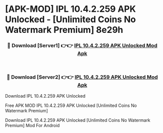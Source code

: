 # [APK-MOD] IPL 10.4.2.259 APK Unlocked - [Unlimited Coins No Watermark Premium] 8e29h



<div align="center">
<h3>🔴 Download [Server1] 👉👉 <a href="https://momento.my/?title=IPL_10.4.2.259_APK_Unlocked">IPL 10.4.2.259 APK Unlocked Mod Apk</a></h3><br>

<h3>🔴 Download [Server2] 👉👉 <a href="https://momento.my/?title=IPL_10.4.2.259_APK_Unlocked">IPL 10.4.2.259 APK Unlocked Mod Apk</a></h3>
</div>



Download IPL 10.4.2.259 APK Unlocked 

Free APK MOD IPL 10.4.2.259 APK Unlocked [Unlimited Coins No Watermark Premium]

Download IPL 10.4.2.259 APK Unlocked [Unlimited Coins No Watermark Premium] Mod For Android
